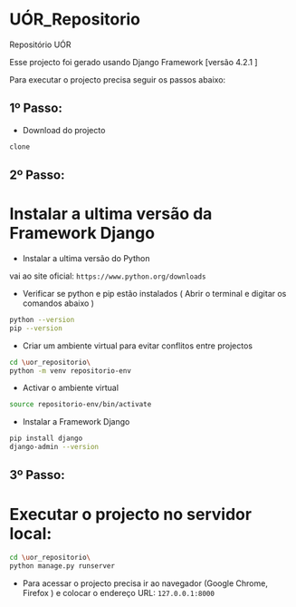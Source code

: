 # UÓR_Repositorio
Repositório UÓR

Esse projecto foi gerado usando Django Framework [versão 4.2.1 ] 


Para executar o projecto precisa seguir os passos abaixo:

## 1º Passo:

- Download do projecto
  
```bash
clone 
```
  

## 2º Passo:

# Instalar a ultima versão da Framework Django

 - Instalar a ultima versão do Python

vai ao site oficial: `https://www.python.org/downloads`

 - Verificar se python e pip estão instalados ( Abrir o terminal e digitar os comandos abaixo )

```bash
python --version
pip --version
```

-  Criar um ambiente virtual para evitar conflitos entre projectos

  ```bash
cd \uor_repositorio\
python -m venv repositorio-env

```

-  Activar o ambiente virtual

  ```bash
source repositorio-env/bin/activate

```

-  Instalar a Framework Django

  ```bash
pip install django
django-admin --version

```  

## 3º Passo:

# Executar o projecto no servidor local:

  ```bash
cd \uor_repositorio\
python manage.py runserver

```

-  Para acessar o projecto precisa ir ao navegador (Google Chrome, Firefox ) e colocar o endereço URL: `127.0.0.1:8000` 

